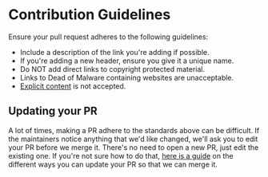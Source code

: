 # Contribution Guidelines

Ensure your pull request adheres to the following guidelines:

- Include a description of the link you're adding if possible.
- If you're adding a new header, ensure you give it a unique name.
- Do NOT add direct links to copyright protected material.
- Links to Dead of Malware containing websites are unacceptable.
- [Explicit content](https://help.github.com/en/github/site-policy/github-terms-of-service) is not accepted.

## Updating your PR

A lot of times, making a PR adhere to the standards above can be difficult. If the maintainers notice anything that we'd like changed, we'll ask you to edit your PR before we merge it. There's no need to open a new PR, just edit the existing one. If you're not sure how to do that, [here is a guide](https://github.com/RichardLitt/knowledge/blob/master/github/amending-a-commit-guide.md) on the different ways you can update your PR so that we can merge it.
